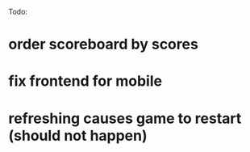 Todo:

# order scoreboard by scores

# fix frontend for mobile

# refreshing causes game to restart (should not happen)
